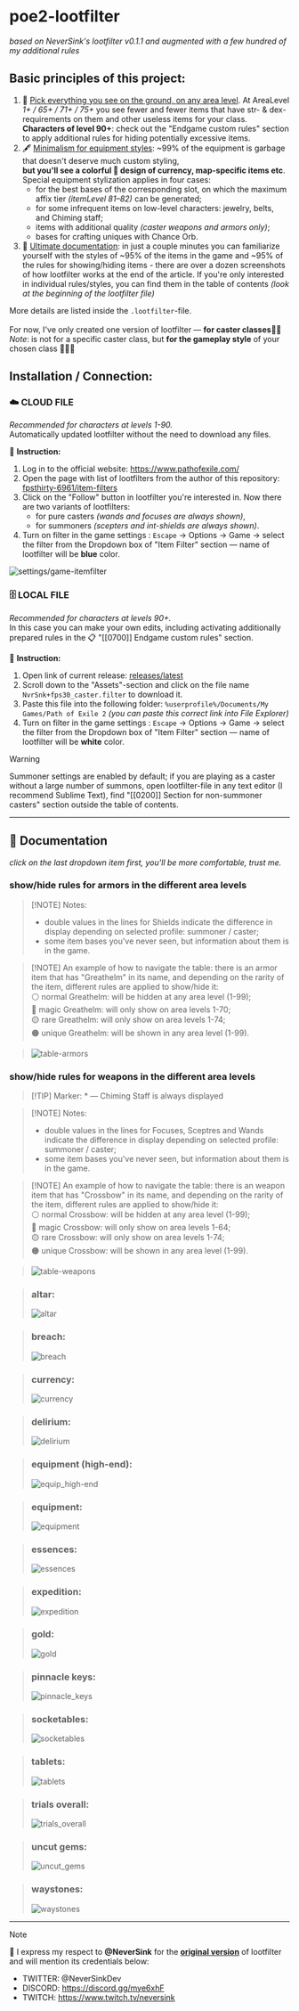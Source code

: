 # poe2-lootfilter

*based on NeverSink's lootfilter v0.1.1 and augmented with a few hundred of my additional rules*

## Basic principles of this project:
1. 💯 <ins>Pick everything you see on the ground, on any area level</ins>. At AreaLevel *1+ / 65+ / 71+ / 75+* you see fewer and fewer items that have str- & dex-requirements on them and other useless items for your class. <br> **Characters of level 90+**: check out the "Endgame custom rules" section to apply additional rules for hiding potentially excessive items.
2. 🖋️ <ins>Minimalism for equipment styles</ins>: ~99% of the equipment is garbage that doesn't deserve much custom styling, <br>**but you'll see a colorful 🎨 design of currency, map-specific items etc**.
Special equipment stylization applies in four cases:
   - for the best bases of the corresponding slot, on which the maximum affix tier *(itemLevel 81–82)* can be generated;
   - for some infrequent items on low-level characters: jewelry, belts, and Chiming staff;
   - items with additional quality *(caster weapons and armors only)*;
   - bases for crafting uniques with Chance Orb.
3. 📖 <ins>Ultimate documentation</ins>: in just a couple minutes you can familiarize yourself with the styles of ~95% of the items in the game and ~95% of the rules for showing/hiding items - there are over a dozen screenshots of how lootfilter works at the end of the article. If you're only interested in individual rules/styles, you can find them in the table of contents *(look at the beginning of the lootfilter file)*

More details are listed inside the `.lootfilter`-file.<br><br>
For now, I've only created one version of lootfilter — **for caster classes**🧙‍♀️<br>
*Note*: is not for a specific caster class, but **for the gameplay style** of your chosen class 🧔🧝🐻

## Installation / Connection:

### ☁️ CLOUD FILE
*Recommended for characters at levels 1-90.*<br>
Automatically updated lootfilter without the need to download any files.

🧾 **Instruction:**
1. Log in to the official website: https://www.pathofexile.com/
2. Open the page with list of lootfilters from the author of this repository: [fpsthirty-6961/item-filters](https://www.pathofexile.com/account/view-profile/fpsthirty-6961/item-filters)
3. Click on the "Follow" button in lootfilter you're interested in. Now there are two variants of lootfilters:
   - for pure casters *(wands and focuses are always shown)*,
   - for summoners *(scepters and int-shields are always shown)*.
4. Turn on filter in the game settings : `Escape` -> Options -> Game -> select the filter from the Dropdown box of "Item Filter" section — name of lootfilter will be **blue** color.

  ![settings/game-itemfilter](https://github.com/fpsthirty/poe2-lootfilter/raw/main/img/settings/game-itemfilter.png)


### 🗄️ LOCAL FILE
*Recommended for characters at levels 90+.*<br>
In this case you can make your own edits, including activating additionally prepared rules in the 📋 "[[0700]] Endgame custom rules" section.

🧾 **Instruction:**
1. Open link of current release: [releases/latest](https://github.com/fpsthirty/poe2-lootfilter/releases/latest)
2. Scroll down to the "Assets"-section and click on the file name `NvrSnk+fps30_caster.filter` to download it.
3. Paste this file into the following folder: `%userprofile%/Documents/My Games/Path of Exile 2` *(you can paste this correct link into File Explorer)*
4. Turn on filter in the game settings : `Escape` -> Options -> Game -> select the filter from the Dropdown box of "Item Filter" section — name of lootfilter will be **white** color.

> [!WARNING]  
> Summoner settings are enabled by default; if you are playing as a caster without a large number of summons, open lootfilter-file in any text editor (I recommend Sublime Text), find "[[0200]] Section for non-summoner casters" section outside the table of contents.

---

## 📖 Documentation
*click on the last dropdown item first, you'll be more comfortable, trust me.*

### show/hide rules for armors in the different area levels
> [!NOTE] Notes:
> - double values in the lines for Shields indicate the difference in display depending on selected profile: summoner / caster;
> - some item bases you've never seen, but information about them is in the game.

> [!NOTE] An example of how to navigate the table:
> there is an armor item that has "Greathelm" in its name, and depending on the rarity of the item, different rules are applied to show/hide it:
> <br>⚪ normal Greathelm: will be hidden at any area level (1-99);
> <br>🔵 magic Greathelm: will only show on area levels 1-70;
> <br>🟡 rare Greathelm: will only show on area levels 1-74;
> <br>🟠 unique Greathelm: will be shown in any area level (1-99).

> ![table-armors](https://github.com/fpsthirty/poe2-lootfilter/raw/main/img/loot/table-armors.png)

### show/hide rules for weapons in the different area levels</summary>
> [!TIP] Marker:
> \* — Chiming Staff is always displayed

> [!NOTE] Notes:
> - double values in the lines for Focuses, Sceptres and Wands indicate the difference in display depending on selected profile: summoner / caster;
> - some item bases you've never seen, but information about them is in the game.

> [!NOTE] An example of how to navigate the table:
> there is an weapon item that has "Crossbow" in its name, and depending on the rarity of the item, different rules are applied to show/hide it:
> <br>⚪ normal Crossbow: will be hidden at any area level (1-99);
> <br>🔵 magic Crossbow: will only show on area levels 1-64;
> <br>🟡 rare Crossbow: will only show on area levels 1-74;
> <br>🟠 unique Crossbow: will be shown in any area level (1-99).

> ![table-weapons](https://github.com/fpsthirty/poe2-lootfilter/raw/main/img/loot/table-weapons.png)

>### altar:
>  ![altar](https://github.com/fpsthirty/poe2-lootfilter/raw/main/img/loot/altar.png)

>### breach:
>  ![breach](https://github.com/fpsthirty/poe2-lootfilter/raw/main/img/loot/breach.png)

>### currency:
>  ![currency](https://github.com/fpsthirty/poe2-lootfilter/raw/main/img/loot/currency.png)

> ### delirium:
>  ![delirium](https://github.com/fpsthirty/poe2-lootfilter/raw/main/img/loot/delirium.png)

> ### equipment (high-end):
>  ![equip_high-end](https://github.com/fpsthirty/poe2-lootfilter/raw/main/img/loot/equip_high-end.png)

> ### equipment:
>  ![equipment](https://github.com/fpsthirty/poe2-lootfilter/raw/main/img/loot/equipment.png)

> ### essences:
>  ![essences](https://github.com/fpsthirty/poe2-lootfilter/raw/main/img/loot/essences.png)

> ### expedition:
>  ![expedition](https://github.com/fpsthirty/poe2-lootfilter/raw/main/img/loot/expedition.png)

> ### gold:
>  ![gold](https://github.com/fpsthirty/poe2-lootfilter/raw/main/img/loot/gold.png)

> ### pinnacle keys:
>  ![pinnacle_keys](https://github.com/fpsthirty/poe2-lootfilter/raw/main/img/loot/pinnacle_keys.png)

> ### socketables:
>  ![socketables](https://github.com/fpsthirty/poe2-lootfilter/raw/main/img/loot/socketables.png)

> ### tablets:
>  ![tablets](https://github.com/fpsthirty/poe2-lootfilter/raw/main/img/loot/tablets.png)

> ### trials overall:
>  ![trials_overall](https://github.com/fpsthirty/poe2-lootfilter/raw/main/img/loot/trials_overall.png)

> ### uncut gems:
>  ![uncut_gems](https://github.com/fpsthirty/poe2-lootfilter/raw/main/img/loot/uncut_gems.png)

> ### waystones:
>  ![waystones](https://github.com/fpsthirty/poe2-lootfilter/raw/main/img/loot/waystones.png)

---

> [!NOTE]  
> 💬 I express my respect to **@NeverSink** for the **[original version](https://github.com/NeverSinkDev/NeverSink-Filter-for-PoE2)** of lootfilter and will mention its credentials below:
> * TWITTER: @NeverSinkDev
> * DISCORD: https://discord.gg/mye6xhF
> * TWITCH:  https://www.twitch.tv/neversink

